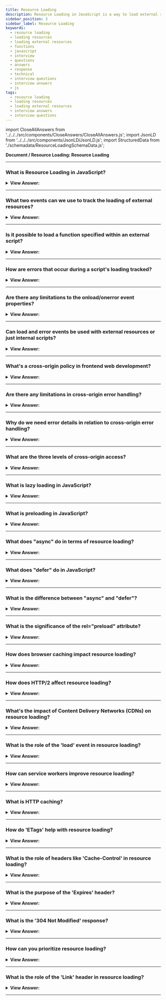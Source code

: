 ```yaml
---
title: Resource Loading
description: Resource Loading in JavaScript is a way to load external resources asynchronously. - JavaScript Interview Questions & Answers
sidebar_position: 3
sidebar_label: Resource Loading
keywords:
  - resource loading
  - loading resources
  - loading external resources
  - functions
  - javascript
  - interview
  - questions
  - answers
  - response
  - technical
  - interview questions
  - interview answers
  - js
tags:
  - resource loading
  - loading resources
  - loading external resources
  - interview answers
  - interview questions
---
```


import CloseAllAnswers from '../../../src/components/CloseAnswers/CloseAllAnswers.js';
import JsonLD from '../../../src/components/JsonLD/JsonLD.js';
import StructuredData from './schemadata/ResourceLoadingSchemaData.js';

<JsonLD data={StructuredData} />

<head>
  <title>Resource Loading | JavaScript Frontend Developer Interview</title>
</head>

**Document / Resource Loading: Resource Loading**

<CloseAllAnswers />

---

### What is Resource Loading in JavaScript?

<details>
  <summary><strong>View Answer:</strong></summary>
  <div>
  <div><strong>Interview Response:</strong> It's the process of loading external resources like images, scripts, stylesheets, etc., which are necessary for the proper functioning of a web application.
  </div><br />
  <div><strong>Technical Details:</strong> When it comes to web development, loading external resources such as images, scripts, and stylesheets is crucial to ensure that the web application functions properly. This process is known as resource loading, and it's essential to make sure that all necessary files are available before the page can be displayed. Depending on the requirements of the application, there are various techniques to load resources in the most optimal way possible. Regardless of the approach used, it's vital to minimize latency and improve the user experience.
  </div><br />
  </div>
</details>

---

### What two events can we use to track the loading of external resources?

<details>
  <summary><strong>View Answer:</strong></summary>
  <div>
  <div><strong>Interview Response:</strong> In JavaScript, there are two primary events for monitoring resource loading. The first is the "load" event, which triggers once the resource has finished loading. The second is the "error" event, which triggers when loading fails.
    </div><br/>
  <div><strong>Technical Details:</strong> As a developers, we have the capability to monitor the loading of external resources, such as scripts, iframes, and pictures, through the use of the browser. This can be achieved by utilizing two key events: onload and onerror. The onload event is triggered when an object is successfully loaded, while the onerror event is activated when there is an error encountered while loading an external file, such as a document or image.
    </div><br />
  <div><strong className="codeExample">Code Example:</strong><br /><br />

  <div></div>

```js
let img = new Image();

img.src = "https://example.com/some-image.jpg";

img.addEventListener('load', function() {
    console.log('Image has loaded successfully');
});

img.addEventListener('error', function() {
    console.error('An error occurred while loading the image');
});

```

  </div>
  </div>
</details>

---

### Is it possible to load a function specified within an external script?

<details>
  <summary><strong>View Answer:</strong></summary>
  <div>
  <div><strong>Interview Response:</strong> Yes, we can use the script.onload event, to handle the invocation of the function. It triggers after the script is completely loaded and executed. So, in onload we can use script variables, run functions, and other implementations.
    </div><br />
  <div><strong className="codeExample">Code Example:</strong><br /><br />

  <div></div>

```js
let script = document.createElement('script');

// can load any script, from any domain
script.src = 'https://cdnjs.cloudflare.com/ajax/libs/lodash.js/4.3.0/lodash.js';
document.head.append(script);

script.onload = function () {
  // the script creates a variable "_"
  alert(_.VERSION); // shows library version
};
```

  </div>
  </div>
</details>

---

### How are errors that occur during a script's loading tracked?

<details>
  <summary><strong>View Answer:</strong></summary>
  <div>
  <div><strong>Interview Response:</strong> Errors that occur during the loading of the script can be tracked in an error event using the 'script.onerror' property. In the case of HTTP errors, we do not know if it was an error 404 or 500 or something else, just that the loading has failed.
    </div><br />
  <div><strong className="codeExample">Code Example:</strong><br /><br />

  <div></div>

```js
let script = document.createElement('script');
script.src = 'https://example.com/404.js'; // no such script
document.head.append(script);

script.onerror = function () {
  alert('Error loading ' + this.src); // Error loading https://example.com/404.js
};
```

  </div>
  </div>
</details>

---

### Are there any limitations to the onload/onerror event properties?

<details>
  <summary><strong>View Answer:</strong></summary>
  <div>
  <div><strong>Interview Response:</strong> Yes, limitations exist. `onload` and `onerror` can't catch errors from syntax issues within scripts or track loading of resources that don't fire load/error events. Errors that may occur during script processing and execution are out of scope for these events.
    </div><br />

:::note
The onload event triggers if a script is successfully loaded, even with programming mistakes. We can use the window.onerror global handler to track script errors.
:::

  </div>
</details>

---

### Can load and error events be used with external resources or just internal scripts?

<details>
  <summary><strong>View Answer:</strong></summary>
  <div>
  <div><strong>Interview Response:</strong> The `load` and `error` events are not limited to internal scripts. They can be used with other external resources such as images, stylesheets, and other media.
    </div><br />
  <div><strong>Technical Response:</strong> The load and error events also work for other resources, basically for any resource that has an external src. There are some limitations in functionality based on the type of source getting loaded. Most resources start loading when they load in the document. But &#8249;img&#8250; is an exception. It starts loading when it retrieves a src (*). For &#8249;iframe&#8250;, the iframe.onload event triggers when the iframe loading finishes, both for successful load and in case of an error. That is for historical purposes.
    </div><br />
  <div><strong className="codeExample">Code Example:</strong><br /><br />

  <div></div>

```js
let img = document.createElement('img');
img.src = 'https://js.cx/clipart/train.gif'; // (*)

img.onload = function () {
  alert(`Image loaded, size ${img.width}x${img.height}`);
};

img.onerror = function () {
  alert('Error occurred while loading image');
};
```

  </div>
  </div>
</details>

---

### What's a cross-origin policy in frontend web development?

<details>
  <summary><strong>View Answer:</strong></summary>
  <div>
  <div><strong>Interview Response:</strong> In frontend web development, Cross-Origin Resource Sharing (CORS) is a mechanism that allows many resources (e.g., fonts, JavaScript, etc.) on a web page to be requested from another domain outside the domain from which the resource originated.
    </div><br/>
  <div><strong>Technical Response:</strong> There is a rule: scripts from one site cannot access the other site's contents. So, a script at https://facebook.com cannot read the user’s mailbox at https://gmail.com. Or, to be more precise, one origin (domain/port/protocol triplet) cannot access the content from another one. So even if we have a subdomain or just another port, these are different origins with no access to each other.
    </div><br />
  <div><strong className="codeExample">Code Example:</strong><br /><br />

  <div></div>

A simple example is fetching data from a different domain.

```javascript
fetch('https://api.different-domain.com/data')
  .then(response => response.json())
  .then(data => console.log(data))
  .catch(error => console.log('An error occurred:', error));
```

In this case, the server `https://api.different-domain.com` must include the appropriate CORS headers to allow the request. The server could respond with headers like:

```
Access-Control-Allow-Origin: https://your-domain.com
```

This tells the browser that it's okay to make a request from `https://your-domain.com` to `https://api.different-domain.com`.

However, without the appropriate server configuration, the CORS policy will block the request. You would see an error in your browser's console along the lines of:

```
Access to fetch at 'https://api.different-domain.com/data' from origin 'https://your-domain.com' has been blocked by CORS policy: No 'Access-Control-Allow-Origin' header is present on the requested resource.
```

That's why it's important to properly set up your server's CORS policy when you expect to serve resources to different domains.

(Note: This is a simplified explanation. The actual CORS policy and implementation can be more complex and involves other headers as well, like `Access-Control-Allow-Methods`, `Access-Control-Allow-Headers`, `Access-Control-Max-Age`, etc.)

  </div>
  </div>
</details>

---

### Are there any limitations in cross-origin error handling?

<details>
  <summary><strong>View Answer:</strong></summary>
  <div>
  <div><strong>Interview Response:</strong> Yes, cross-origin scripts without the correct CORS headers return only a generic error message due to security reasons, hiding detailed information about the error.
    </div><br />
  <div><strong>Technical Details:</strong> When dealing with cross-origin scripts, the error information that you can receive from a window's `onerror` event handler is restricted due to the same-origin policy, and this is a key limitation in cross-origin error handling. In the case of a script error occurring in a file hosted from a different origin, instead of receiving detailed error information, you will receive a generic "Script error." message with null or non-descriptive values for the other parameters (URL, line number, etc.).
    </div><br />
  <div><strong className="codeExample">Consider the following example:</strong><br /><br />

  <div></div>

```javascript
window.onerror = function(message, url, lineNo, colNo, error) {
    console.log('Error:', message, 'Script:', url, 'Line:', lineNo, 'Column:', colNo, 'Error object:', error);
    return true;
};

var script = document.createElement('script');
script.src = "https://different-domain.com/some-script.js";
document.body.appendChild(script);
```

If the script at "<https://different-domain.com/some-script.js>" encounters an error and the server doesn't allow for proper CORS configuration, your `onerror` handler would log something like:

```
Error: Script error. Script:  Line: 0 Column: 0 Error object: null
```

To handle cross-origin errors effectively, you need to set the `crossorigin` attribute on the script tag and ensure the server responds with appropriate CORS headers.

Here's how you can modify the script tag:

```javascript
window.onerror = function(message, url, lineNo, colNo, error) {
    console.log('Error:', message, 'Script:', url, 'Line:', lineNo, 'Column:', colNo, 'Error object:', error);
    return true;
};

var script = document.createElement('script');
script.src = "https://different-domain.com/some-script.js";
script.crossOrigin = "anonymous"; // New line
document.body.appendChild(script);
```

Now, if the server includes `Access-Control-Allow-Origin: *` (or the specific origin instead of `*`) in its headers, you will receive full error details in your `onerror` handler, even if the script is loaded from a different origin. This can greatly enhance your ability to debug cross-origin scripts.

  </div>
  </div>
</details>

---

### Why do we need error details in relation to cross-origin error handling?

<details>
  <summary><strong>View Answer:</strong></summary>
  <div>
  <div><strong>Interview Response:</strong> Detailed error information is vital for identifying issues in cross-origin scripts. Without it, developers might not understand the cause of issues, making debugging difficult.
    </div><br/>
  <div><strong>Technical Details:</strong> There are many services (and we can build our own) that listen for global errors using window.onerror, save errors, and provide an interface to access and analyze them. That is great, as we can see actual errors triggered by our users. But if a script comes from another origin, then there is not much information about its errors, as we’ve just seen.
    </div>
  </div>
</details>

---

### What are the three levels of cross-origin access?

<details>
  <summary><strong>View Answer:</strong></summary>
  <div>
  <div><strong>Interview Response:</strong> The three levels of cross-origin access are: No access (Same-Origin Policy), Access with credentials (CORS with credentials), and Full access (CORS without credentials).
    </div><br />
  <div><strong>Technical Response:</strong> There are three levels of cross-origin access including no cross-origin attribute, crossorigin = "anonymous", and crossorigin = "use-credentials". In the first level, no cross-origin attribute does not allow or strictly prohibits cross-origin access. The second level is access allowed if the server responds with the header Access-Control-Allow-Origin with * or our origin. The browser does not send authorization information and cookies to the remote server. The last level of cross-origin use credentials that allow access if the server returns the headers Access-Control-Allow-Origin with our origin and Access-Control-Allow-Credentials: true. The browser communicates with the remote server by sending authorization information and cookies.
    </div><br />
  <div><strong className="codeExample">Code Example:</strong> crossorigin = "anonymous"<br /><br />

  <div></div>

```html
<script>
  window.onerror = function (message, url, line, col, errorObj) {
    alert(`${message}\n${url}, ${line}:${col}`);
  };
</script>
<script
  crossorigin="anonymous"
  src="https://cors.javascript.info/article/onload-onerror/crossorigin/error.js"
></script>
```

This example uses the `fetch` API to make a cross-origin request:

```javascript
fetch('https://example.com/data', {
    method: 'GET',
    mode: 'cors', 
    credentials: 'include',
})
.then(response => response.json())
.then(data => console.log(data))
.catch(error => console.log('Error:', error));
```

This example makes a GET request to '<https://example.com/data>'. The `mode` is set to 'cors' to indicate a CORS request, and `credentials` is set to 'include' to send cookies with the request if they exist.

  </div>
  </div>
</details>

---

### What is lazy loading in JavaScript?

<details>
  <summary><strong>View Answer:</strong></summary>
  <div>
  <div><strong>Interview Response:</strong> Lazy loading is a design pattern that defers initialization of an object until the point at which it is needed. It can contribute to efficiency in a program's operation if properly and appropriately used.</div><br />
  <div><strong className="codeExample">Code Example:</strong><br /><br />

  <div></div>

Here is an example of lazy loading in JavaScript using the Intersection Observer API, which is useful for loading images as they appear in the viewport:

```javascript
// HTML
<img class="lazyload" data-src="image.jpg" alt="Lazy Loaded Image">

// JavaScript
document.addEventListener("DOMContentLoaded", function() {
  var lazyImages = [].slice.call(document.querySelectorAll("img.lazyload"));

  if ("IntersectionObserver" in window) {
    let lazyImageObserver = new IntersectionObserver(function(entries, observer) {
      entries.forEach(function(entry) {
        if (entry.isIntersecting) {
          let lazyImage = entry.target;
          lazyImage.src = lazyImage.dataset.src;
          lazyImage.classList.remove("lazyload");
          lazyImageObserver.unobserve(lazyImage);
        }
      });
    });

    lazyImages.forEach(function(lazyImage) {
      lazyImageObserver.observe(lazyImage);
    });
  } else {
    // Fallback for browsers without IntersectionObserver support
  }
});
```

In this script, an `IntersectionObserver` is used to watch all images with the class `lazyload`. When one of these images comes into the viewport, the `src` attribute is replaced by the `data-src` attribute, loading the image. Then, the image is removed from the observer's watch list.

  </div>
  </div>
</details>

---

### What is preloading in JavaScript?

<details>
  <summary><strong>View Answer:</strong></summary>
  <div>
  <div><strong>Interview Response:</strong> Preloading is a technique used to load certain data or files before they are needed, like images, scripts, or stylesheets. This can improve performance by reducing load times when the resources are used.
</div><br />
  <div><strong className="codeExample">Code Example:</strong><br /><br />

  <div></div>

Preloading can be done in different ways in JavaScript, here's an example on how you could preload an image:

```javascript
let img = new Image();
img.src = "image.jpg";
```

The browser will start loading the image in the background without rendering it, ready for when it's needed.

To preload a script, you can use the `preload` attribute in a `link` element:

```html
<link rel="preload" href="script.js" as="script">
```

This tells the browser to start loading the script as soon as possible without executing it. It will be fetched as soon as the browser is idle.

And you can also use JavaScript to add this element:

```javascript
let link = document.createElement('link');
link.rel = "preload";
link.href = "script.js";
link.as = "script";
document.head.appendChild(link);
```

:::note
Note: Ensure you're using preloading judiciously, as too much preloading can degrade the initial page load performance.
:::

  </div>
  </div>
</details>

---

### What does "async" do in terms of resource loading?

<details>
  <summary><strong>View Answer:</strong></summary>
  <div>
  <div><strong>Interview Response:</strong> "Async" allows a script to be downloaded in the background without blocking the page rendering.</div><br />
  <div><strong className="codeExample">Code Example:</strong><br /><br />

  <div></div>

Here is a simple example of how you would use the `async` attribute in HTML:

```html
<!DOCTYPE html>
<html>
<body>

<h2>Async script example</h2>

<p id="demo">Hello</p>

<script async src="script.js"></script>

</body>
</html>
```

In this HTML document, the script with the source "script.js" is loaded asynchronously. This means the HTML rendering isn't blocked by the loading of the script, improving page load time. However, the script will execute immediately when available, potentially before the HTML document is fully parsed.

The script.js file could be something like:

```javascript
document.getElementById("demo").innerHTML = "Hello JavaScript!";
```

This would change the text in the paragraph with id "demo" to "Hello JavaScript!" once the script is loaded and executed.

  </div>
  </div>
</details>

---

### What does "defer" do in JavaScript?

<details>
  <summary><strong>View Answer:</strong></summary>
  <div>
  <div><strong>Interview Response:</strong> The "defer" attribute in HTML tells the browser to load the script while the document is being parsed, but to delay executing it until the document is fully parsed. This improves page load performance.</div><br />
  <div><strong className="codeExample">Code Example:</strong><br /><br />

  <div></div>

Here's an example of how you would use the `defer` attribute in HTML:

```html
<!DOCTYPE html>
<html>
<body>

<h2>Defer script example</h2>

<p id="demo">Hello</p>

<script defer src="script.js"></script>

</body>
</html>
```

In this HTML document, the script with the source "script.js" is loaded while the document is being parsed, but it does not run until after the document has finished parsing.

The script.js file might contain something like:

```javascript
document.getElementById("demo").innerHTML = "Hello JavaScript!";
```

This would change the text in the paragraph with id "demo" to "Hello JavaScript!" once the script is executed, which will be after the HTML document has been fully parsed.

  </div>
  </div>
</details>

---

### What is the difference between "async" and "defer"?

<details>
  <summary><strong>View Answer:</strong></summary>
  <div>
  <div><strong>Interview Response:</strong> Both download scripts without blocking rendering. However, "async" executes scripts as soon as they're available, while "defer" waits until the document is fully parsed.
  </div>
  </div>
</details>

---

### What is the significance of the rel="preload" attribute?

<details>
  <summary><strong>View Answer:</strong></summary>
  <div>
  <div><strong>Interview Response:</strong> The rel="preload" attribute in HTML informs the browser to start fetching a resource as soon as possible, without delaying page rendering, thereby improving performance when the resource is required.
  </div><br />
  <div><strong className="codeExample">Code Example:</strong><br /><br />

  <div></div>

Here is an example of how you can use the `rel="preload"` attribute in HTML:

```html
<!DOCTYPE html>
<html>
<head>
  <meta charset="UTF-8">
  <title>Preload Example</title>
  
  <link rel="preload" href="style.css" as="style">
  <link rel="preload" href="script.js" as="script">
</head>
<body>

<h1>Welcome to my website!</h1>

<script src="script.js"></script>
</body>
</html>
```

In this HTML document, the styles from "style.css" and the JavaScript from "script.js" are preloaded. This means the browser begins downloading these resources as soon as possible, even before they are requested by the `<script>` and `<link>` tags. This can improve performance if these resources are needed soon after the HTML starts parsing.

:::note
Note that preloaded resources need to be consumed by a matching resource request in your JavaScript or CSS, otherwise they may be fetched twice.
:::
  </div>
  </div>
</details>

---

### How does browser caching impact resource loading?

<details>
  <summary><strong>View Answer:</strong></summary>
  <div>
  <div><strong>Interview Response:</strong> Browser caching stores downloaded resources locally, reducing the need for additional network requests. This can significantly speed up resource loading on subsequent visits, improving website performance.
  </div>
  </div>
</details>

---

### How does HTTP/2 affect resource loading?

<details>
  <summary><strong>View Answer:</strong></summary>
  <div>
  <div><strong>Interview Response:</strong> HTTP/2 improves resource loading by enabling multiplexing, allowing multiple requests and responses to be sent simultaneously on the same TCP connection, reducing latency and boosting performance.
  </div>
  </div>
</details>

---

### What's the impact of Content Delivery Networks (CDNs) on resource loading?

<details>
  <summary><strong>View Answer:</strong></summary>
  <div>
  <div><strong>Interview Response:</strong> CDNs reduce resource loading times by serving content from the closest geographically located server to the user, improving speed, reducing latency, and enhancing the overall user experience.
  </div><br />
  <div><strong className="codeExample">Code Example:</strong><br /><br />

  <div></div>

```html
<!DOCTYPE html>
<html>
<head>
    <title>My Web Page</title>
    <!-- Using Google CDN to load jQuery -->
    <script src="https://ajax.googleapis.com/ajax/libs/jquery/3.5.1/jquery.min.js"></script>
</head>
<body>
    <button id="clickMe">Click Me!</button>

    <script>
        $(document).ready(function() {
            $('#clickMe').click(function() {
                alert('You clicked the button!');
            });
        });
    </script>
</body>
</html>
```

  </div>
  </div>
</details>

---

### What is the role of the 'load' event in resource loading?

<details>
  <summary><strong>View Answer:</strong></summary>
  <div>
  <div><strong>Interview Response:</strong> The load event is fired when a resource and all its dependent resources have finished loading. It's commonly used to trigger JavaScript functions once the page is fully loaded.
  </div><br />
  <div><strong className="codeExample">Code Example:</strong><br /><br />

  <div></div>

Here is a simple example showing how to use the `load` event in JavaScript:

```javascript
window.addEventListener('load', function() {
  console.log('All resources finished loading!');
});
```

In this code, an event listener is added to the `window` object, which fires when the `load` event is triggered. The `load` event occurs when the whole webpage (including assets like images and scripts) have finished loading. When this event is triggered, it executes the function, logging 'All resources finished loading!' to the console.

  </div>
  </div>
</details>

---

### How can service workers improve resource loading?

<details>
  <summary><strong>View Answer:</strong></summary>
  <div>
  <div><strong>Interview Response:</strong> Service Workers can cache resources, enabling offline use and faster load times. They can intercept network requests, delivering cached responses when available, improving performance and providing a more seamless user experience.
  </div><br />
  <div><strong className="codeExample">Code Example:</strong><br /><br />

  <div></div>

Here's a simple example of a service worker in JavaScript. This script should be in a separate file, often named `sw.js` or similar:

```javascript
// Install event - cache files 
self.addEventListener('install', function(event) {
  event.waitUntil(
    caches.open('my-cache').then(function(cache) {
      return cache.addAll([
        '/',
        '/index.html',
        '/style.css',
        '/script.js',
        '/image.jpg',
      ]);
    })
  );
});

// Fetch event - respond with cache or fetch
self.addEventListener('fetch', function(event) {
  event.respondWith(
    caches.match(event.request).then(function(response) {
      return response || fetch(event.request);
    })
  );
});
```

In the first part, when the service worker is installed, it opens a cache called 'my-cache' and adds files to it. This means these files will be available offline and will load faster because they're coming from the cache.

In the second part, for every fetch request, the service worker first checks if the requested resource is in the cache. If it is, it returns that, otherwise, it fetches the resource from the network.

To register this service worker, you would add this to your main JavaScript file or inline script:

```javascript
if ('serviceWorker' in navigator) {
  navigator.serviceWorker.register('/sw.js').then(function(registration) {
    console.log('Service Worker registered with scope:', registration.scope);
  }).catch(function(error) {
    console.log('Service Worker registration failed:', error);
  });
}
```

This checks if the browser supports service workers, and if it does, it registers the service worker located at `/sw.js`.

  </div>
  </div>
</details>

---

### What is HTTP caching?

<details>
  <summary><strong>View Answer:</strong></summary>
  <div>
  <div><strong>Interview Response:</strong> HTTP caching is a technique that allows browsers to store responses from a web server, like web pages or images, to improve speed and reduce server load for subsequent requests.
  </div><br />
  <div><strong className="codeExample">Code Example:</strong><br /><br />

  <div></div>

HTTP caching is typically handled on the server-side within HTTP headers. Here is an example of how it might look in an HTTP response:

```
HTTP/1.1 200 OK
Date: Sat, 04 Jun 2023 16:00:00 GMT
Content-Type: text/html
Content-Length: 1576
Last-Modified: Sat, 04 Jun 2023 15:00:00 GMT
ETag: "30a7-591fa93355a80"
Cache-Control: public, max-age=3600
Expires: Sat, 04 Jun 2023 17:00:00 GMT
Accept-Ranges: bytes
```

In this example, the `Cache-Control` directive indicates the resource is public and can be cached, and that the maximum age of the cached resource is 3600 seconds (or one hour). After one hour, the cache is considered stale and a new copy of the resource will be fetched.

The `Expires` header also specifies a date and time for when the cached copy should expire. This is an older method of controlling caches, and is often used as a fallback if `Cache-Control` is not supported.

The `ETag` and `Last-Modified` headers are used for validation. When the cache is stale, the browser can send these values back to the server in a conditional request to check if the resource has changed. If it hasn't, the server can respond with a `304 Not Modified` status to tell the browser to reuse the cached copy, saving bandwidth.

  </div>
  </div>
</details>

---

### How do 'ETags' help with resource loading?

<details>
  <summary><strong>View Answer:</strong></summary>
  <div>
  <div><strong>Interview Response:</strong> `ETags` are part of HTTP headers and provide a validation mechanism to check if a cached resource has changed. If unchanged, the server returns a `304 Not Modified`, saving bandwidth and improving load times.
  </div><br />
  <div><strong>Technical Details:</strong> Etag (Entity Tag) HTTP header is one of several mechanisms that HTTP provides for web cache validation - a way to allow a client to make conditional requests to allow servers to tell clients whether the copy that they (the client) have is still valid or not.
  </div><br />
  <div><strong className="codeExample">Code Example:</strong><br /><br />

  <div></div>

Here is a very simplified example of a Node.js server using Express.js framework which utilizes the **etag** functionality.

```js
const express = require('express');
const app = express();
const port = 3000;

app.get('/some-resource', (req, res) => {
    // This could be a database call or some I/O operation in a real-world scenario
    let data = {
        id: 1,
        name: "John Doe",
        email: "johndoe@example.com"
    };

    // Compute an ETag for the data (you might use a different method in reality)
    const etag = require('crypto').createHash('md5').update(JSON.stringify(data)).digest('hex');

    // Check if the client sent an 'If-None-Match' header, and if it matches the ETag, send a '304 Not Modified' response
    if (req.header('If-None-Match') === etag) {
        res.sendStatus(304);
    } else {
        // Include the ETag in the response
        res.setHeader('ETag', etag);
        res.json(data);
    }
});

app.listen(port, () => {
  console.log(`App listening at http://localhost:${port}`)
});
```

  </div>
  </div>
</details>

---

### What is the role of headers like 'Cache-Control' in resource loading?

<details>
  <summary><strong>View Answer:</strong></summary>
  <div>
  <div><strong>Interview Response:</strong> The `Cache-Control` HTTP header controls how, and for how long, individual responses are cached by the browser. This can greatly reduce load times and server load for subsequent visits.
  </div><br />
  <div><strong>Technical Response:</strong> The `Cache-Control` HTTP header is used to specify directives for caching mechanisms in both requests and responses. The directives specify who can cache the response, under which conditions, and for how long.
  </div><br />
  <div><strong className="codeExample">Code Example:</strong><br /><br />

  <div></div>

Here's a simple Node.js server example using Express.js that serves static files with specific `Cache-Control` directives.

```javascript
const express = require('express');
const path = require('path');
const app = express();
const port = 3000;

// Set up static file serving
app.use(express.static(path.join(__dirname, 'public'), {
  setHeaders: (res, path) => {
    // Set Cache-Control header
    res.setHeader('Cache-Control', 'public, max-age=86400'); // Cache for 24 hours (86400 seconds)
  }
}));

app.listen(port, () => {
  console.log(`App listening at http://localhost:${port}`)
});
```

In this example, any static files served from the `public` directory will include the `Cache-Control: public, max-age=86400` header in the response. This tells clients that they're allowed to publicly cache the resource and that the resource is considered fresh for 24 hours (86400 seconds). After that, the client needs to check back with the server to see if the resource has been updated.

Please note that different types of resources might need different caching strategies. For example, you might want to cache images, CSS, and JavaScript files for a longer period because they might not change frequently, but HTML files could be cached for a shorter period or not cached at all if they are dynamic and change frequently.

  </div>
  </div>
</details>

---

### What is the purpose of the 'Expires' header?

<details>
  <summary><strong>View Answer:</strong></summary>
  <div>
  <div><strong>Interview Response:</strong> The `Expires` header provides a date/time after which the response is considered stale, informing the cache when a new request for the resource should be made.
  </div><br />
  <div><strong>Technical Response:</strong> The `Expires` header is used to specify the date/time after which the response is considered stale. This means that the client (often the browser) can cache the response until that time. After the time specified in the `Expires` header, the client must make a new request to the server to validate that the cached data is still accurate.
  </div><br />
  <div><strong className="codeExample">Code Example:</strong><br /><br />

  <div></div>

Below is a simple example of a Node.js server using the Express.js framework that serves a static file with the `Expires` header:

```javascript
const express = require('express');
const path = require('path');
const app = express();
const port = 3000;

app.get('/some-file', function(req, res) {
    // Set the Expires header
    let oneDay = 24 * 60 * 60 * 1000; // hours*minutes*seconds*milliseconds
    let oneDayFromNow = new Date(Date.now() + oneDay);
    res.setHeader('Expires', oneDayFromNow.toUTCString());

    // Send the file
    res.sendFile(path.join(__dirname, 'some-file.txt'));
});

app.listen(port, () => {
  console.log(`App listening at http://localhost:${port}`);
});
```

In this example, when a GET request is made to "/some-file", the server responds with the contents of "some-file.txt" and sets the `Expires` header to one day from the current time. This means that the client can cache this file and consider it fresh without needing to check with the server again until that time has elapsed.

Note that HTTP/1.1 introduced the `Cache-Control` header, which offers more fine-grained control over caching and is generally preferred over `Expires`. However, `Expires` is still useful for HTTP/1.0 compatibility.

  </div>
  </div>
</details>

---

### What is the '304 Not Modified' response?

<details>
  <summary><strong>View Answer:</strong></summary>
  <div>
  <div><strong>Interview Response:</strong> `304 Not Modified` is a response code indicating that the resource has not changed since the last request, allowing the browser to load it from the cache.
  </div><br />
  <div><strong className="codeExample">Code Example:</strong><br /><br />

  <div></div>

Here's an example using a Node.js server and the Express.js framework.

```js
const express = require('express');
const app = express();
const port = 3000;

let data = {
    id: 1,
    name: "John Doe",
    email: "johndoe@example.com",
    lastModified: new Date() // Initial last modification time
};

app.get('/data', (req, res) => {
    // Check if 'If-Modified-Since' header is set in the request
    if (req.header('If-Modified-Since')) {
        let ifModifiedSinceDate = new Date(req.header('If-Modified-Since'));
        
        // If the data hasn't been modified since the date provided, return a '304 Not Modified' response
        if (data.lastModified <= ifModifiedSinceDate) {
            return res.status(304).send();
        }
    }

    // Otherwise, include the 'Last-Modified' header in the response and send the data
    res.setHeader('Last-Modified', data.lastModified.toUTCString());
    res.json(data);
});

app.listen(port, () => {
  console.log(`App listening at http://localhost:${port}`);
});
```

  </div>
  </div>
</details>

---

### How can you prioritize resource loading?

<details>
  <summary><strong>View Answer:</strong></summary>
  <div>
  <div><strong>Interview Response:</strong> Resource loading can be prioritized by techniques like preloading, inlining critical assets, deferring non-critical assets, and using efficient loading strategies like lazy loading.
  </div>
  </div>
</details>

---

### What is the role of the 'Link' header in resource loading?

<details>
  <summary><strong>View Answer:</strong></summary>
  <div>
  <div><strong>Interview Response:</strong> The `Link` HTTP header allows the server to indicate related resources and their relationship to the requested resource, which can be used for preloading, prefetching, or other purposes.
  </div>
  </div>
</details>

---
